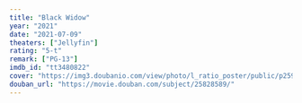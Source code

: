 ```yaml
---
title: "Black Widow"
year: "2021"
date: "2021-07-09"
theaters: ["Jellyfin"]
rating: "5-t"
remark: ["PG-13"]
imdb_id: "tt3480822"
cover: "https://img3.doubanio.com/view/photo/l_ratio_poster/public/p2590026183.jpg"
douban_url: "https://movie.douban.com/subject/25828589/"
---
```


